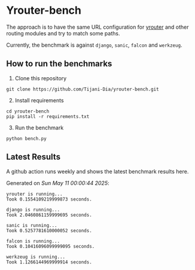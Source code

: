 # Yrouter-bench

The approach is to have the same URL configuration for [yrouter](https://github.com/Tijani-Dia/yrouter) and other routing modules and try to match some paths.

Currently, the benchmark is against `django`, `sanic`, `falcon` and `werkzeug`.

## How to run the benchmarks

1. Clone this repository

```shell
git clone https://github.com/Tijani-Dia/yrouter-bench.git
```

2. Install requirements

```shell
cd yrouter-bench
pip install -r requirements.txt
```

3. Run the benchmark

```shell
python bench.py
```

## Latest Results

A github action runs weekly and shows the latest benchmark results here.

Generated on *Sun May 11 00:00:44 2025*:

```shell
yrouter is running...
Took 0.1554109219999873 seconds.

django is running...
Took 2.0460861159999695 seconds.

sanic is running...
Took 0.5257781610000052 seconds.

falcon is running...
Took 0.10416096099999095 seconds.

werkzeug is running...
Took 1.1266144969999914 seconds.

```